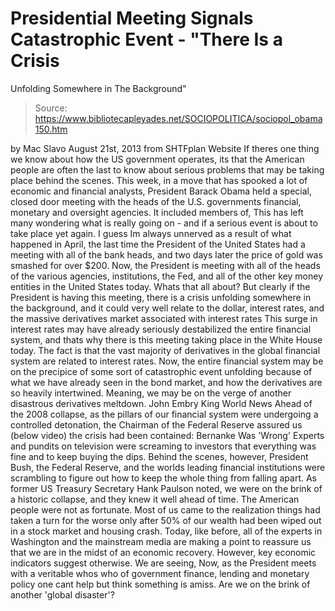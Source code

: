 # Presidential Meeting Signals Catastrophic Event - "There Is a Crisis 
Unfolding Somewhere in The Background"

> Source: https://www.bibliotecapleyades.net/SOCIOPOLITICA/sociopol_obama150.htm

by Mac Slavo
August 21st, 2013
from
SHTFplan Website
If theres one thing we know about how the US
government operates, its that the American people are often
the last to know about serious problems that may be taking place behind
the scenes.
This week, in a move that has spooked a lot of
economic and financial analysts, President
Barack
Obama held a special,
closed door meeting with the heads of the U.S. governments financial,
monetary and oversight agencies.
It included members of,
This has left many wondering what is really
going on - and if a serious event is about to take place yet again.
I guess Im always unnerved as a result of
what happened in April, the last time the President of the United States
had a meeting with all of the bank heads, and two days later the price
of gold was smashed for over $200.
Now, the President is meeting with all of
the heads of the various agencies, institutions, the Fed, and all of the
other key money entities in the United States today. Whats that all
about?
But
clearly if the President is having this meeting, there is a crisis
unfolding somewhere in the background, and it could very well relate to
the dollar, interest rates, and the massive derivatives market
associated with interest rates
This surge in interest rates may have already seriously
destabilized the entire financial system, and thats why there is this
meeting taking place in the White House today.
The fact is that the vast majority of derivatives in the global
financial system are related to interest rates.
Now, the entire financial system may be
on the precipice of some sort of
catastrophic event unfolding because of what we have
already seen in the bond market, and how the derivatives are so heavily
intertwined.
Meaning, we may be on the verge of another
disastrous derivatives meltdown.
John Embry
King World News
Ahead of
the
2008 collapse, as the pillars of our financial system were
undergoing a controlled
detonation, the Chairman of the Federal Reserve assured
us (below video) the crisis had been contained:
Bernanke Was 'Wrong'
Experts and pundits on television were screaming
to investors that everything was fine and to keep buying the
dips.
Behind the scenes, however, President
Bush, the Federal Reserve, and the worlds leading financial
institutions were scrambling to figure out how to keep the whole thing from
falling apart.
As former US Treasury Secretary Hank Paulson
noted,
we were on the brink of a historic
collapse, and they knew it well ahead of time.
The American people were not as fortunate. Most
of us came to the realization things had taken a turn for the worse only
after 50% of our wealth had been wiped out in a stock market and housing
crash.
Today, like before, all of the experts in
Washington and
the mainstream media are making a point to
reassure us that we are in the midst of an economic recovery.
However, key economic indicators suggest
otherwise.
We are seeing,
Now, as the President meets with a veritable
whos who of government finance, lending and monetary policy one cant help
but think something is amiss.
Are we on the brink of another 'global disaster'?
